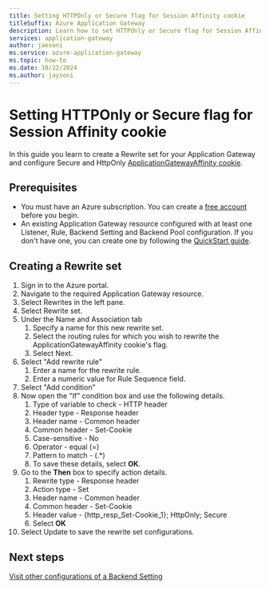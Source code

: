```yaml
---
title: Setting HTTPOnly or Secure flag for Session Affinity cookie
titleSuffix: Azure Application Gateway
description: Learn how to set HTTPOnly or Secure flag for Session Affinity cookie
services: application-gateway
author: jaesoni
ms.service: azure-application-gateway
ms.topic: how-to
ms.date: 10/22/2024
ms.author: jaysoni 
---
```


# Setting HTTPOnly or Secure flag for Session Affinity cookie
In this guide you learn to create a Rewrite set for your Application Gateway and configure Secure and HttpOnly [ApplicationGatewayAffinity cookie](configuration-http-settings.md#cookie-based-affinity).


## Prerequisites
* You must have an Azure subscription. You can create a [free account](https://azure.microsoft.com/free/?WT.mc_id=A261C142F) before you begin.
* An existing Application Gateway resource configured with at least one Listener, Rule, Backend Setting and Backend Pool configuration. If you don't have one, you can create one by following the [QuickStart guide](quick-create-portal.md).

## Creating a Rewrite set

1. Sign in to the Azure portal.
1. Navigate to the required Application Gateway resource.
1. Select Rewrites in the left pane.
1. Select Rewrite set.
1. Under the Name and Association tab
    1. Specify a name for this new rewrite set.
    1. Select the routing rules for which you wish to rewrite the ApplicationGatewayAffinity cookie's flag.
    1. Select Next.
1. Select "Add rewrite rule"
    1. Enter a name for the rewrite rule.
    1. Enter a numeric value for Rule Sequence field.
1. Select "Add condition"
1. Now open the "If" condition box and use the following details.
    1. Type of variable to check - HTTP header
    1. Header type - Response header
    1. Header name - Common header
    1. Common header - Set-Cookie
    1. Case-sensitive - No
    1. Operator - equal (=)
    1. Pattern to match - (.*)
    1. To save these details, select **OK**.
1. Go to the **Then** box to specify action details.
    1. Rewrite type - Response header
    1. Action type - Set
    1. Header name - Common header
    1. Common header - Set-Cookie
    1. Header value - {http_resp_Set-Cookie_1}; HttpOnly; Secure
    1. Select **OK**
1. Select Update to save the rewrite set configurations.


## Next steps
[Visit other configurations of a Backend Setting](configuration-http-settings.md)
